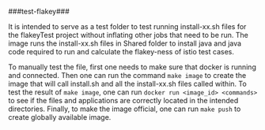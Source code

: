 ###test-flakey###

It is intended to serve as a test folder to test running install-xx.sh files for the flakeyTest project without inflating other jobs that need to be run. The image runs the install-xx.sh files in Shared folder to install java and java code required to run and calculate the flakey-ness of istio test cases. 

To manually test the file, first one needs to make sure that docker is running and connected. Then one can run the command `make image` to create the image that will call install.sh and all the install-xx.sh files called within. To test the result of `make image`, one can run `docker run <image_id> <commands>` to see if the files and applications are correctly located in the intended directories. Finally, to make the image official, one can run `make push` to create globally available image.